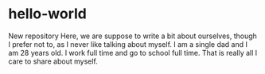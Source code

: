 # hello-world
New repository 
Here, we are suppose to write a bit about ourselves, though I prefer not to, as I never like talking about myself. I am a single dad and I am 28 years old. I work full time and go to school full time. That is really all I care to share about myself.
